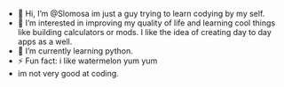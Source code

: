 - 👋 Hi, I’m @Slomosa im just a guy trying to learn codying by my self. 
- 👀 I’m interested in improving my quality of life and learning cool things like building calculators or mods. I like the idea of creating day to day apps as a well. 
- 🌱 I’m currently learning python.
- ⚡ Fun fact: i like watermelon yum yum
- im not very good at coding.

<!---
Slomosa/Slomosa is a ✨ special ✨ repository because its `README.md` (this file) appears on your GitHub profile.
You can click the Preview link to take a look at your changes.
--->
